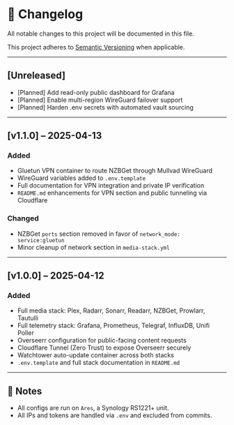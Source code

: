 # 📄 Changelog

All notable changes to this project will be documented in this file.

This project adheres to [Semantic Versioning](https://semver.org/spec/v2.0.0.html) when applicable.

---

## [Unreleased]
- [Planned] Add read-only public dashboard for Grafana
- [Planned] Enable multi-region WireGuard failover support
- [Planned] Harden .env secrets with automated vault sourcing

---

## [v1.1.0] – 2025-04-13
### Added
- Gluetun VPN container to route NZBGet through Mullvad WireGuard
- WireGuard variables added to `.env.template`
- Full documentation for VPN integration and private IP verification
- `README.md` enhancements for VPN section and public tunneling via Cloudflare

### Changed
- NZBGet `ports` section removed in favor of `network_mode: service:gluetun`
- Minor cleanup of network section in `media-stack.yml`

---

## [v1.0.0] – 2025-04-12
### Added
- Full media stack: Plex, Radarr, Sonarr, Readarr, NZBGet, Prowlarr, Tautulli
- Full telemetry stack: Grafana, Prometheus, Telegraf, InfluxDB, Unifi Poller
- Overseerr configuration for public-facing content requests
- Cloudflare Tunnel (Zero Trust) to expose Overseerr securely
- Watchtower auto-update container across both stacks
- `.env.template` and full stack documentation in `README.md`

---

## 📌 Notes
- All configs are run on `Ares`, a Synology RS1221+ unit.
- All IPs and tokens are handled via `.env` and excluded from commits.